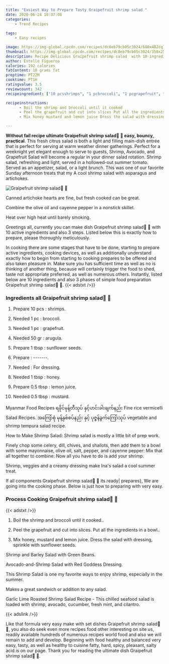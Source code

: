 ```yaml
---
title: "Easiest Way to Prepare Tasty Graipefruit shrimp salad "
date: 2020-06-24 10:37:08
categories:
    - Trend Recipes
    
tags:
    - Easy recipes

image: https://img-global.cpcdn.com/recipes/dc8eb79cb05c3024/680x482cq70/graipefruit-shrimp-salad🍤-🥗-recipe-main-photo.jpg
thumbnail: https://img-global.cpcdn.com/recipes/dc8eb79cb05c3024/350x250cq70/graipefruit-shrimp-salad🍤-🥗-recipe-main-photo.jpg
description: Recipe Delicious Graipefruit shrimp salad  with 10 ingredients and 3 stages of easy cooking.
author: Estelle Figueroa
calories: 192 calories
fatContent: 10 grams fat
preptime: PT22M
cooktime: PT1H
ratingvalue: 3.5
reviewcount: 342
recipeingredient: ["10 pcsshrimps", "1 pcbroccoli", "1 pcgrapefruit", "50 grarugula", "1 tbspsunflower seeds", "", "For dressing", "1 tbsphoney", "0.5 tbsplemon juice", "0.5 tbspmustard"]

recipeinstructions: 
      - Boil the shrimp and broccoli until it cooked 
      - Peel the grapefruit and cut into slices Put all the ingredients in a bowl 
      - Mix honey mustard and lemon juice Dress the salad with dressing sprinkle with sunflower seeds

---
```




**Without fail recipe ultimate Graipefruit shrimp salad🍤 🥗 easy, bouncy, practical**. This fresh citrus salad is both a light and filling main-dish entrée that is perfect for serving at warm weather dinner gatherings. Perfect for a weeknight yet elegant enough to serve to guests, Shrimp, Avocado, and Grapefruit Salad will become a regular in your dinner salad rotation. Shrimp salad, refreshing and light, served in a hollowed-out summer tomato. Served as an appetizer, salad, or a light brunch. This was one of our favorite Sunday afternoon treats that my A cool shrimp salad with asparagus and artichokes.


![Graipefruit shrimp salad🍤 🥗](https://img-global.cpcdn.com/recipes/dc8eb79cb05c3024/680x482cq70/graipefruit-shrimp-salad🍤-🥗-recipe-main-photo.jpg "Graipefruit shrimp salad🍤 🥗")



Canned artichoke hearts are fine, but fresh cooked can be great.

Combine the olive oil and cayenne pepper in a nonstick skillet.

Heat over high heat until barely smoking.


Greetings all, currently you can make dish Graipefruit shrimp salad🍤 🥗 with 10 active ingredients and also 3 steps. Listed below this is exactly how to prepare, please thoroughly meticulously.

In cooking there are some stages that have to be done, starting to prepare active ingredients, cooking devices, as well as additionally understand exactly how to begin from starting to cooking prepares to be offered and also taken pleasure in. Make sure you has sufficient time as well as no is thinking of another thing, because will certainly trigger the food to shed, taste not appropriate preferred, as well as numerous others. Instantly, listed below are 10 ingredients and also 3 phases of simple food preparation Graipefruit shrimp salad🍤 🥗.
{{< adstxt />}}

### Ingredients all Graipefruit shrimp salad🍤 🥗


1. Prepare 10 pcs : shrimps.

1. Needed 1 pc : broccoli.

1. Needed 1 pc : grapefruit.

1. Needed 50 gr : arugula.

1. Prepare 1 tbsp : sunflower seeds.

1. Prepare  : -------.

1. Needed  : For dressing.

1. Needed 1 tbsp : honey.

1. Prepare 0.5 tbsp : lemon juice.

1. Needed 0.5 tbsp : mustard.


Myanmar Food Recipes ရခိုင်မုန့်တီသုပ် နှင့်ဟင်းခါးချက်နည်း Fine rice vermicelli Salad Recipes. အကြော်စုံ မုန့်နှစ်စပ်နည်း နှင့် ပုဇွန်ခွက်ကြော်သုပ် vegetable and shrimp tempura salad recipe.

How to Make Shrimp Salad: Shrimp salad is mostly a little bit of prep work.

Finely chop some celery, dill, chives, and shallots, then add them to a bowl with some mayonnaise, olive oil, salt, pepper, and cayenne pepper: Mix that all together to combine: Now all you have to do is add your shrimp.

Shrimp, veggies and a creamy dressing make Ina&#39;s salad a cool summer treat.


If all components Graipefruit shrimp salad🍤 🥗 its ready| prepares}, We are going into the cooking phase. Below is just how to preparing with very easy.

### Process Cooking Graipefruit shrimp salad🍤 🥗

{{< adstxt />}}


1. Boil the shrimp and broccoli until it cooked..



1. Peel the grapefruit and cut into slices. Put all the ingredients in a bowl..



1. Mix honey, mustard and lemon juice. Dress the salad with dressing, sprinkle with sunflower seeds.




Shrimp and Barley Salad with Green Beans.

Avocado-and-Shrimp Salad with Red Goddess Dressing.

This Shrimp Salad is one my favorite ways to enjoy shrimp, especially in the summer.

Makes a great sandwich or addition to any salad.

Garlic Lime Roasted Shrimp Salad Recipe - This chilled seafood salad is loaded with shrimp, avocado, cucumber, fresh mint, and cilantro.


{{< adslink />}}

Like that formula very easy make with set dishes Graipefruit shrimp salad🍤 🥗, you also do seek even more recipes food other interesting on site us, readily available hundreds of numerous recipes world food and also we will remain to add and develop. Beginning with food healthy and balanced very easy, tasty, as well as healthy to cuisine fatty, hard, spicy, pleasant, salty acid is on our page. Thank you for reading the ultimate dish Graipefruit shrimp salad🍤 🥗.
